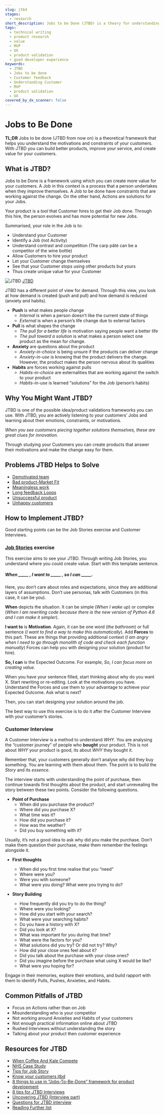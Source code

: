 ```yaml
---
slug: jtbd
stages:
  - research
short_description: Jobs to be Done (JTBD) is a theory for understanding the process of consumer life’s transformation. The usage of JTBD improves your product design.
tags:
  - technical writing
  - product research
  - value
  - MVP
  - UX
  - product validation
  - good developer experience
keywords:
  - JTBD
  - Jobs to be done
  - Customer feedback
  - Understanding Customer
  - MVP
  - product validation
  - UX
covered_by_dx_scanner: false
---
```


# Jobs to Be Done
**TL;DR** Jobs to be done (JTBD from now on) is a theoretical framework that helps you understand the motivations and constraints of your customers. With JTBD you can build better products, improve your service, and create value for your customers.

## What is JTBD?
Jobs to be Done is a framework using which you can create more value for your customers. A Job in this context is a process that a person undertakes when they improve themselves. A Job to be done have constraints that are working against the change. On the other hand, Actions are solutions for your Jobs.

Your product is a _tool_ that Customer hires to get their Job done. Through this hire, the person evolves and has more potential for new Jobs. 

Summarised, your role in the Job is to: 
-  Understand your Customer
-  Identify a Job (not Activity)
-  Understand contrast and competition (The carp pâté can be a competitor of the wine bottle)
-  Allow Customers to hire your product
-  Let your Customer change themselves
-  See that your Customer stops using other products but yours
-  Thus create unique value for your Customer

![JTBD]()
[JTBD]()

JTBD has a different point of view for demand. Through this view, you look at how demand is created (push and pull) and how demand is reduced (anxiety and habits). 
- **Push** is what makes people change
	- *Internal* is when a person doesn’t like the current state of things
	- *External* is when a person’s life change due to external factors
- **Pull** is what shapes the change
	- *The pull for a better life* is motivation saying people want a better life
	- *The pull toward a solution* is what makes a person select one product as the mean for change.
- **Anxiety** are questions about the product
	- *Anxiety-in-choice* is being unsure if the products can deliver change
	- *Anxiety-in-use* is knowing that the product delivers the change. However, the product makes the person nervous about its qualities
- **Habits** are forces working against pulls
	- *Habits-in-choice* are externalities that are working against the switch to your product
	- *Habits-in-use* is learned “solutions” for the Job (person’s habits) 


## Why You Might Want JTBD?

JTBD is one of the possible idea/product validations frameworks you can use. With JTBD, you are actively listening to your customers’ Jobs and learning about their emotions, constraints, or motivations.

_When you see customers piecing together solutions themselves, these are great clues for innovation._

Through studying your Customers you can create products that answer their motivations and make the change easy for them.

## Problems JTBD Helps to Solve

* [Demotivated team](/problems/demotivated-team)
* [Bad product-Market Fit](/problems/bad-product-market-fit)
* [Meaningless work](/problems/meaningless-work)
* [Long feedback Loops](/problems/long-feedback-loops)
* [Unsuccessful product](#)
* [Unhappy customers](#)

## How to Implement JTBD?

Good starting points can be the Job Stories exercise and Customer Interviews.
### [Job Stories](https://jtbd.info/replacing-the-user-story-with-the-job-story-af7cdee10c27) exercise
This exercise aims to see your JTBD. Through writing Job Stories, you understand where you could create value. 
Start with this template sentence.

##### When _____ , I want to _____ , so I can _____.

Here, you don’t care about roles and expectations, since they are additional layers of assumptions. Don’t use personas, talk with Customers (in this case, it can be you).

__When__ depicts the situation. It can be simple (_When I wake up_) or complex (_When I am rewriting code because there is the new version of Python 4.6 and I can make it simpler_).

**I want to** is **Motivation**. Again, it can be one word (_the bathroom_) or full sentence (_I want to find a way to make this automatically_). Add **Forces** to this part. These are things that providing additional context (_I am angry when I need to go through monolith of code and check each function manually_) Forces can help you with designing your solution (product for hire). 

**So, I can** is the Expected Outcome. For example, *So, I can focus more on creating value*.

When you have your sentence filled, start thinking about why do you want X. Start rewriting or re-editing. Look at the motivations you have. Understand the Forces and use them to your advantage to achieve your Expected Outcome. Ask what is next?

Then, you can start designing your solution around the job. 

The best way to use this exercise is to do it after the Customer Interview with your customer’s stories. 

### Customer Interview

A Customer Interview is a method to understand *WHY*. You are  analysing the “customer journey” of people who **bought** your product. This is not about *WHY* your product is good, its about *WHY* they bought it.

Remember that, your customers generally don’t analyse why did they buy something. You are learning with them about them. The point is to build the *Story* and its *essence*. 

The interview starts with understanding the point of purchase, then continue towards first thoughts about the product, and start unrevealing the story between these two points. Consider the following questions.

- **Point of Purchase**
	- When did you purchase the product?
	- Where did you purchase X?
	- What time was it?
	- How did you purchase it?
	- How was the weather?
	- Did you buy something with it?

Usually, it’s not a good idea to ask why did you make the purchase. Don’t make them question their purchase, make them remember the feelings alongside it.
- **First thoughts**
	- When did you first time realise that you “need”
	- Where were you?
	- Were you with someone?
	- What were you doing? What were you trying to do?

- **Story Building**
	- How frequently did you try to do the thing?
	- Where were you looking?
	- How did you start with your search?
	- What were your searching habits?
	- Do you have a history with X?
	- Did you look at X? 
	- What was important for you during that time?
	- What were the factors for you? 
	- What solutions did you try? Or did not try? Why?
	- How did your close ones feel about it?
	- Did you talk about the purchase with your close ones?
	- Did you imagine before the purchase what using X would be like?
	- What were you hoping for?

Engage in their memories, explore their emotions, and build rapport with them to identify Pulls, Pushes, Anxieties, and Habits.

## Common Pitfalls of JTBD
- Focus on Actions rather than on Job
- Misunderstanding who is your competitor
- Not working around Anxieties and Habits of your customers
- Not enough practical information online about JTBD
- Rushed Interviews without understanding the story
- Talking about your product then customer experience
## Resources for JTBD
* [When Coffee And Kale Compete](http://www.whencoffeeandkalecompete.com/)
* [NHS Case Study](https://jtbd.info/using-jobs-to-be-done-in-the-nhs-de895adbb265)
* [Tips for Job Story](https://jtbd.info/5-tips-for-writing-a-job-story-7c9092911fc9)
* [Know your customers jtbd](https://hbr.org/2016/09/know-your-customers-jobs-to-be-done)
* [8 things to use in “Jobs-To-Be-Done” framework for product development](https://uxdesign.cc/8-things-to-use-in-jobs-to-be-done-framework-for-product-development-4ae7c6f3c30b)
* [8 tips for JTBD Interviews](https://jtbd.info/top-8-tips-for-jtbd-interviews-6739c88f1cc9)
* [Uncovering JTBD (Interview part)](https://www.youtube.com/watch?v=UmtDpNbkwoI)
* [Questions for JTBD interview](https://jtbd.info/a-script-to-kickstart-your-jobs-to-be-done-interviews-2768164761d7)
* [Reading Further list](https://medium.com/@mikeboysen/jobs-to-be-done-in-action-b933d780736b)
